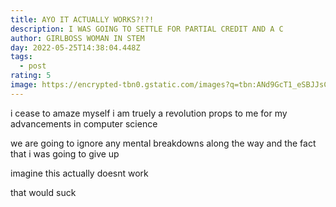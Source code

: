 ```yaml
---
title: AYO IT ACTUALLY WORKS?!?!
description: I WAS GOING TO SETTLE FOR PARTIAL CREDIT AND A C
author: GIRLBOSS WOMAN IN STEM
day: 2022-05-25T14:38:04.448Z
tags:
  - post
rating: 5
image: https://encrypted-tbn0.gstatic.com/images?q=tbn:ANd9GcT1_eSBJJsCnfYhjytDGmcfn99HUAvdYkziGg&usqp=CAU
---
```

i cease to amaze myself i am truely a revolution props to me for my advancements in computer science

we are going to ignore any mental breakdowns along the way and the fact that i was going to give up

imagine this actually doesnt work

that would suck